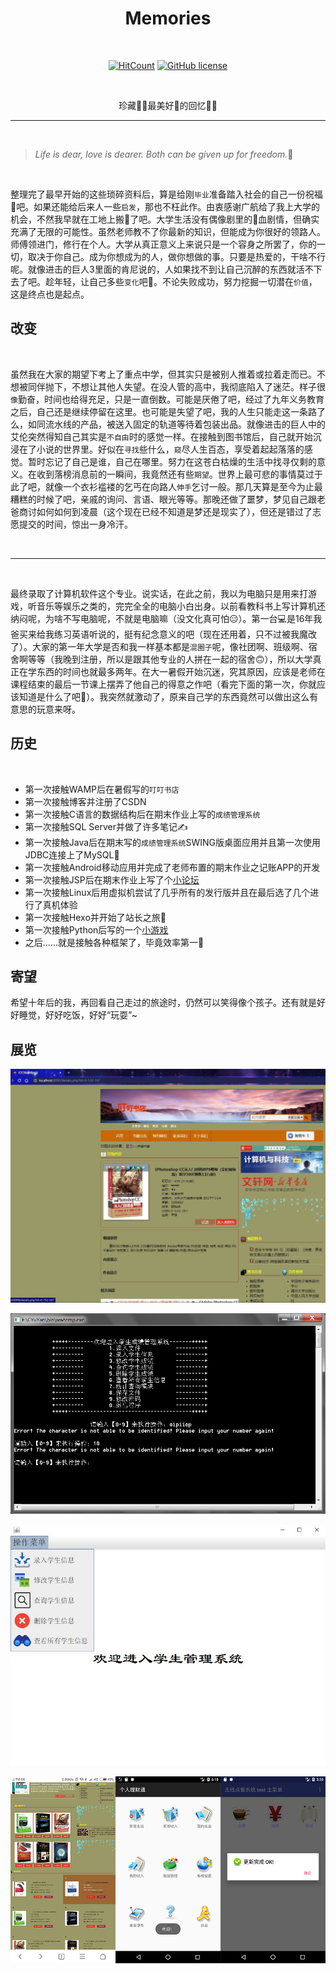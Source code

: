 <h1 align="center">Memories</h1>
<br>

<p align="center">
  	<a href="http://hits.dwyl.io/livejq/Memories" title="HitCount"><img alt="HitCount" src="http://hits.dwyl.io/livejq/Memories.svg"></a>	
	<a href="https://github.com/livejq/Memories/blob/master/LICENSE" title="LICENSE"><img alt="GitHub license" src="https://img.shields.io/github/license/livejq/Memories.svg"></a>
</p>

<br>

<p align="center">
<span>珍藏👨‍🎓最美好🌃的回忆🥢🥡</span>
</p>

<hr>
<br>

> *Life is dear, love is dearer. Both can be given up for freedom.*🗽

<br>



整理完了最早开始的这些琐碎资料后，算是给刚`毕业`准备踏入社会的自己一份祝福🎁吧。如果还能给后来人一些`启发`，那也不枉此作。由衷感谢广航给了我上大学的机会，不然我早就在工地上搬🧱了吧。大学生活没有偶像剧里的🐶血剧情，但确实充满了无限的可能性。虽然老师教不了你最新的知识，但能成为你很好的领路人。师傅领进门，修行在个人。大学从真正意义上来说只是一个容身之所罢了，你的一切，取决于你自己。成为你想成为的人，做你想做的事。只要是热爱的，干啥不行呢。就像进击的巨人3里面的肯尼说的，人如果找不到让自己沉醉的东西就活不下去了吧。趁年轻，让自己多些`变化`吧🎈。不论失败成功，努力挖掘一切潜在`价值`，这是终点也是起点。



## 改变

<br>

虽然我在大家的期望下考上了重点中学，但其实只是被别人推着或拉着走而已。不想被同伴抛下，不想让其他人失望。在没人管的高中，我彻底陷入了迷茫。样子很`像`勤奋，时间也给得充足，只是一直倒数。可能是厌倦了吧，经过了九年义务教育之后，自己还是继续停留在这里。也可能是失望了吧，我的人生只能走这一条路了么，如同流水线的产品，被送入固定的轨道等待着包装出品。就像进击的巨人中的艾伦突然得知自己其实是`不自由`时的感觉一样。在接触到图书馆后，自己就开始沉浸在了小说的世界里。好似在`寻找`些什么，`窥`尽人生百态，享受着起起落落的感觉。暂时忘记了自己是谁，自己在哪里。努力在这苍白枯燥的生活中找寻仅剩的意义。在收到落榜消息前的一瞬间，我竟然还有些`期望`。世界上最可悲的事情莫过于此了吧，就像一个衣衫褴褛的乞丐在向路人`伸手`乞讨一般。那几天算是至今为止最糟糕的时候了吧，亲戚的询问、言语、眼光等等。那晚还做了噩梦，梦见自己跟老爸商讨如何如何到凌晨（这个现在已经不知道是梦还是现实了），但还是错过了志愿提交的时间，惊出一身冷汗。

<br>

<hr>

<br>

最终录取了计算机软件这个专业。说实话，在此之前，我以为电脑只是用来打游戏，听音乐等娱乐之类的，完完全全的电脑小白出身。以前看教科书上写计算机还纳闷呢，为啥不写电脑呢，不就是电脑嘛（没文化真可怕😑）。第一台💻是16年我爸买来给我练习英语听说的，挺有纪念意义的吧（现在还用着，只不过被我魔改了）。大家的第一年大学是否和我一样基本都是`混圈子`呢，像社团啊、班级啊、宿舍啊等等（我晚到注册，所以是跟其他专业的人拼在一起的宿舍🙃），所以大学真正在学东西的时间也就最多两年。在大一暑假开始沉迷，究其原因，应该是老师在课程结束的最后一节课上摆弄了他自己的得意之作吧（看完下面的第一次，你就应该知道是什么了吧📃）。我突然就激动了，原来自己学的东西竟然可以做出这么有意思的玩意来呀。



## 历史

<br>

- 第一次接触WAMP后在暑假写的`叮叮书店`
- 第一次接触博客并注册了CSDN
- 第一次接触C语言的数据结构后在期末作业上写的`成绩管理系统`
- 第一次接触SQL Server并做了许多笔记✍
- 第一次接触Java后在期末写的`成绩管理系统`SWING版桌面应用并且第一次使用JDBC连接上了MySQL🙌
- 第一次接触Android移动应用并完成了老师布置的期末作业之记账APP的开发
- 第一次接触JSP后在期末作业上写了个[小论坛](https://github.com/livejq/java_web_forum)
- 第一次接触Linux后用虚拟机尝试了几乎所有的发行版并且在最后选了几个进行了真机体验
- 第一次接触Hexo并开始了站长之旅🧰
- 第一次接触Python后写的一个[小游戏](https://github.com/livejq/alient_invasion)
- 之后......就是接触各种框架了，毕竟效率第一👀



## 寄望



希望十年后的我，再回看自己走过的旅途时，仍然可以笑得像个孩子。还有就是好好睡觉，好好吃饭，好好“玩耍”~



## 展览


![图书详情](https://raw.githubusercontent.com/livejq/blog-comment-repo/master/Memories/ddstore_by_php/ddstore_detail.jpg "叮叮书店")

![C语言数据结构](https://raw.githubusercontent.com/livejq/blog-comment-repo/master/Memories/student_grade_management_by_c/sgms_win7.png "用C实现成绩管理系统")

![SWING桌面应用](https://raw.githubusercontent.com/livejq/blog-comment-repo/master/Memories/student_grade_management_by_java/main_win10.jpg "用Java实现成绩管理系统")

![Android应用](https://raw.githubusercontent.com/livejq/blog-comment-repo/master/Memories/android/three.png "移动端效果")


